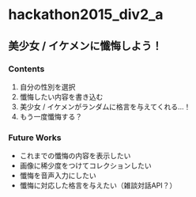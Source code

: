 # hackathon2015_div2_a

## 美少女 / イケメンに懺悔しよう！

### Contents

1. 自分の性別を選択
2. 懺悔したい内容を書き込む
3. 美少女 / イケメンがランダムに格言を与えてくれる…！
4. もう一度懺悔する？

### Future Works
* これまでの懺悔の内容を表示したい
* 画像に稀少度をつけてコレクションしたい
* 懺悔を音声入力にしたい
* 懺悔に対応した格言を与えたい（雑談対話API？）
